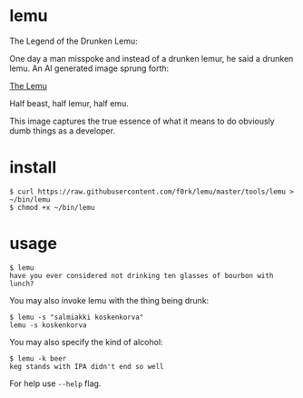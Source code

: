 lemu
====

The Legend of the Drunken Lemu:

One day a man misspoke and instead of a drunken lemur, he said a drunken lemu.
An AI generated image sprung forth:

[The Lemu](images/lemu.png)

Half beast, half lemur, half emu.

This image captures the true essence of what it means to do obviously dumb
things as a developer.

install
=======

```!sh
$ curl https://raw.githubusercontent.com/f0rk/lemu/master/tools/lemu > ~/bin/lemu
$ chmod +x ~/bin/lemu
```

usage
=====

```!sh
$ lemu
have you ever considered not drinking ten glasses of bourbon with lunch?
```

You may also invoke lemu with the thing being drunk:
```!sh
$ lemu -s "salmiakki koskenkorva"
lemu -s koskenkorva
```

You may also specify the kind of alcohol:
```!sh
$ lemu -k beer
keg stands with IPA didn't end so well
```

For help use `--help` flag.
